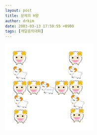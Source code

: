 ```yaml
---
layout: post
title: 문제의 H양
author: drkim
date: 2003-03-13 17:59:55 +0900
tags: [깨달음의대화]
---
```

![](.//files/attach/images/198/035/001/1047545995.jpg)